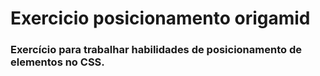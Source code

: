 # Exercicio posicionamento origamid

### Exercício para trabalhar habilidades de posicionamento de elementos no CSS.
